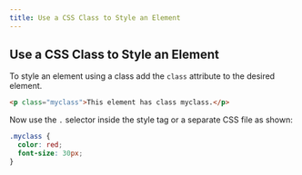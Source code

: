```yaml
---
title: Use a CSS Class to Style an Element
---
```

## Use a CSS Class to Style an Element

<!-- The article goes here, in GitHub-flavored Markdown. Feel free to add YouTube videos, images, and CodePen/JSBin embeds  -->

To style an element using a class add the `class` attribute to the desired element.
```HTML
<p class="myclass">This element has class myclass.</p>
```

Now use the `.` selector inside the style tag or a separate CSS file as shown:
```css
.myclass {
  color: red;
  font-size: 30px;
}
```
